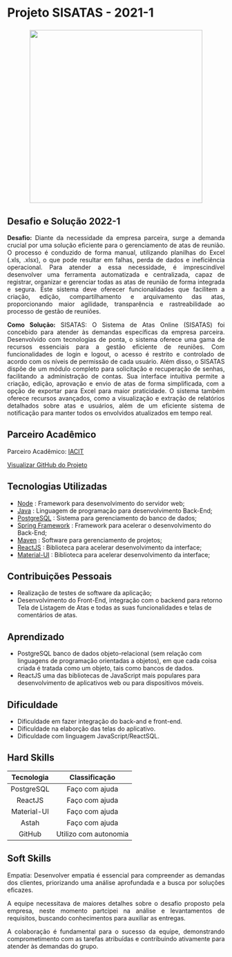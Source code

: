 # Projeto SISATAS - 2021-1	

<div align=center>
 <h3></h3>
  <img src="https://github.com/drosan19/Portfolio/assets/130381620/9c553b9e-8dcb-402f-947b-b529395d4ecb" width=400 alt="" />
 
  </div>

## Desafio e Solução 2022-1
<div style="text-align: justify;">

  <b>Desafio:</b> Diante da necessidade da empresa parceira, surge a demanda crucial por uma solução eficiente para o gerenciamento de atas de reunião. O processo é conduzido de forma manual, utilizando planilhas do Excel (.xls, .xlsx), o que pode resultar em falhas, perda de dados e ineficiência operacional. Para atender a essa necessidade, é imprescindível desenvolver uma ferramenta automatizada e centralizada, capaz de registrar, organizar e gerenciar todas as atas de reunião de forma integrada e segura. Este sistema deve oferecer funcionalidades que facilitem a criação, edição, compartilhamento e arquivamento das atas, proporcionando maior agilidade, transparência e rastreabilidade ao processo de gestão de reuniões.

<b>Como Solução:</b> ​SISATAS: O Sistema de Atas Online (SISATAS) foi concebido para atender às demandas específicas da empresa parceira. Desenvolvido com tecnologias de ponta, o sistema oferece uma gama de recursos essenciais para a gestão eficiente de reuniões. Com funcionalidades de login e logout, o acesso é restrito e controlado de acordo com os níveis de permissão de cada usuário. Além disso, o SISATAS dispõe de um módulo completo para solicitação e recuperação de senhas, facilitando a administração de contas. Sua interface intuitiva permite a criação, edição, aprovação e envio de atas de forma simplificada, com a opção de exportar para Excel para maior praticidade. O sistema também oferece recursos avançados, como a visualização e extração de relatórios detalhados sobre atas e usuários, além de um eficiente sistema de notificação para manter todos os envolvidos atualizados em tempo real.

</div>



## Parceiro Acadêmico

Parceiro Acadêmico: [IACIT](https://www.iacit.com.br/)

[Visualizar GitHub do Projeto]()

## Tecnologias Utilizadas

- [Node](https://nodejs.org/) : Framework para desenvolvimento do servidor web;
- [Java](https://www.java.com/) : Linguagem de programação para desenvolvimento Back-End;	
- [PostgreSQL](https://www.postgresql.org/) : Sistema para gerenciamento do banco de dados;
- [Spring Framework](https://spring.io/) : Framework para acelerar o desenvolvimento do Back-End;	
- [Maven](https://maven.apache.org/) : Software para gerenciamento de projetos;
- [ReactJS](https://reactjs.org/) : Biblioteca para acelerar desenvolvimento da interface;
- [Material-UI](https://material-ui.com/) : Biblioteca para acelerar desenvolvimento da interface;	

## Contribuições Pessoais

- Realização de testes de software da aplicação;
- Desenvolvimento do Front-End, integração com o backend para retorno Tela de Listagem de Atas e todas as suas funcionalidades e telas de comentários de atas.

## Aprendizado
- PostgreSQL banco de dados objeto-relacional (sem relação com linguagens de programação orientadas a objetos), em que cada coisa criada é tratada como um objeto, tais como bancos de dados.
- ReactJS uma das bibliotecas de JavaScript mais populares para desenvolvimento de aplicativos web ou para dispositivos móveis.

## Dificuldade
- Dificuldade em fazer integração do back-and e front-end.
- Dificuldade na elaborção das telas do aplicativo.
- Dificuldade com linguagem JavaScript/ReactSQL.

 
## Hard Skills

| Tecnologia  |   Classificação   |
| :---------: | :---------------: |
| PostgreSQL  |  Faço com ajuda   |
|   ReactJS   |  Faço com ajuda   |
| Material-UI |  Faço com ajuda   |
|    Astah    |  Faço com ajuda   |
|   GitHub    | Utilizo com autonomia |

## Soft Skills
<div style="text-align: justify;">

Empatia: Desenvolver empatia é essencial para compreender as demandas dos clientes, priorizando uma análise aprofundada e a busca por soluções eficazes.

A equipe necessitava de maiores detalhes sobre o desafio proposto pela empresa, neste momento partcipei na análise e levantamentos de requisitos, buscando conhecimentos para auxiliar as entregas.

A colaboração é fundamental para o sucesso da equipe, demonstrando comprometimento com as tarefas atribuídas e contribuindo ativamente para atender às demandas do grupo.

</div>


